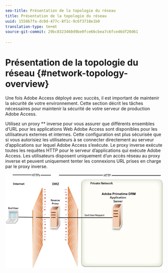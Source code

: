 ```yaml
---
seo-title: Présentation de la topologie du réseau
title: Présentation de la topologie du réseau
uuid: 1558b7fa-dc0d-477c-8f1c-9c6f3718e1b0
translation-type: tm+mt
source-git-commit: 29bc8323460d9be0fce66cbea7c6fce46df20d61

---
```



# Présentation de la topologie du réseau {#network-topology-overview}

Une fois Adobe Access déployé avec succès, il est important de maintenir la sécurité de votre environnement. Cette section décrit les tâches nécessaires pour maintenir la sécurité de votre serveur de production Adobe Access.

Utilisez un proxy ** inverse pour vous assurer que différents ensembles d’URL pour les applications Web Adobe Access sont disponibles pour les utilisateurs externes et internes. Cette configuration est plus sécurisée que si vous autorisiez les utilisateurs à se connecter directement au serveur d’applications sur lequel Adobe Access s’exécute. Le proxy inverse exécute toutes les requêtes HTTP pour le serveur d’applications qui exécute Adobe Access. Les utilisateurs disposent uniquement d’un accès réseau au proxy inverse et peuvent uniquement tenter les connexions URL prises en charge par le proxy inverse.

<!--<a id="fig-frx-dcg-44"></a>-->

![](assets/AdobeAccess_4_SecureDeployment_web.png)

